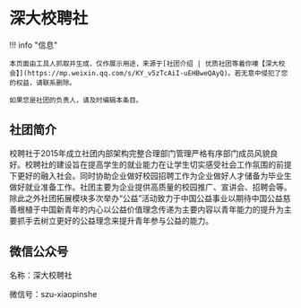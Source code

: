 # 深大校聘社

!!! info "信息"

    本页面由工具人抓取并生成，仅作展示用途，来源于[社团介绍 | 优质社团等着你噢【深大校会】](https://mp.weixin.qq.com/s/KY_v5zTcAiI-uEHBweQAyQ)。若无意中侵犯了您的权益，请联系删除。
    
    如果您是社团的负责人，请及时编辑本条目。

## 社团简介
校聘社于2015年成立社团内部架构完整合理部门管理严格有序部门成员风貌良好。校聘社的建设旨在提高学生的就业能力在让学生切实感受社会工作氛围的前提下更好的融入社会。同时协助企业做好校园招聘工作为企业做好人才储备为毕业生做好就业准备工作。社团主要为企业提供高质量的校园推广、宣讲会、招聘会等。除此之外社团拓展模块多次举办“公益”活动致力于中国公益事业以期待中国公益慈善根植于中国新青年的内心以公益价值理念传递为主要内容以青年能力的提升为主要抓手去树立更好的公益理念来提升青年参与公益的能力。

## 微信公众号
名称：深大校聘社

微信号：szu-xiaopinshe
